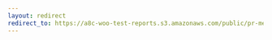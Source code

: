 ```yaml
---
layout: redirect
redirect_to: https://a8c-woo-test-reports.s3.amazonaws.com/public/pr-merge/42890/e2e/index.html
---
```

